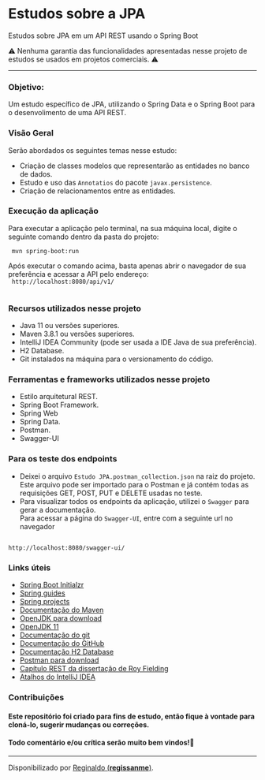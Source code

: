 # Estudos sobre a JPA 

Estudos sobre JPA em um API REST usando o Spring Boot

⚠️ Nenhuma garantia das funcionalidades apresentadas nesse projeto de estudos se usados em projetos comerciais. ⚠️

------------

### Objetivo:  
Um estudo específico de JPA, utilizando o Spring Data e o Spring Boot para o desenvolimento de uma API REST.


### Visão Geral
Serão abordados os seguintes temas nesse estudo:
- Criação de classes modelos que representarão as entidades no banco de dados.
- Estudo e uso das `Annotatios` do pacote `javax.persistence`.
- Criação de relacionamentos entre as entidades.

### Execução da aplicação
Para executar a aplicação pelo terminal, na sua máquina local, digite o seguinte comando dentro da pasta do projeto:  

  <code> mvn spring-boot:run </code>

Após executar o comando acima, basta apenas abrir o navegador de sua preferência e acessar a API pelo endereço:  
<code>
http://localhost:8080/api/v1/  
</code>


### Recursos utilizados nesse projeto
- Java 11 ou versões superiores.
- Maven 3.8.1 ou versões superiores.
- IntelliJ IDEA Community (pode ser usada a IDE Java de sua preferência).
- H2 Database.
- Git instalados na máquina para o versionamento do código.

### Ferramentas e frameworks utilizados nesse projeto
- Estilo arquitetural REST.
- Spring Boot Framework.
- Spring Web
- Spring Data.
- Postman.
- Swagger-UI


### Para os teste dos endpoints   

- Deixei o arquivo `Estudo JPA.postman_collection.json` na raiz do projeto.   
Este arquivo pode ser importado para o Postman e já contém todas as requisições GET, POST, PUT e DELETE usadas no teste.
- Para visualizar todos os endpoints da aplicação, utilizei o `Swagger` para gerar a documentação.   
Para acessar a página do `Swagger-UI`, entre com a seguinte url no navegador  
<code>
http://localhost:8080/swagger-ui/
</code>

### Links úteis
- [Spring Boot Initialzr](https://start.spring.io/)
- [Spring guides](https://spring.io/guides)
- [Spring projects](https://spring.io/projects)
- [Documentação do Maven](https://maven.apache.org/)
- [OpenJDK para download](https://openjdk.java.net/)
- [OpenJDK 11](https://jdk.java.net/java-se-ri/11)
- [Documentação do git](https://git-scm.com/)
- [Documentação do GitHub](https://docs.github.com/pt)
- [Documentação H2 Database](https://www.h2database.com/html/main.html)
- [Postman para download](https://www.postman.com/downloads/)
- [Capítulo REST da dissertação de Roy Fielding](https://www.ics.uci.edu/~fielding/pubs/dissertation/rest_arch_style.htm)
- [Atalhos do IntelliJ IDEA](https://resources.jetbrains.com/storage/products/intellij-idea/docs/IntelliJIDEA_ReferenceCard.pdf)



### Contribuições
#### Este repositório foi criado para fins de estudo, então fique à vontade para cloná-lo, sugerir mudanças ou correções.
#### Todo comentário e/ou crítica serão muito bem vindos!🤝

------------
Disponibilizado por [Reginaldo (**regissanme**)](https://www.linkedin.com/in/reginaldo-santos-de-medeiros-59517324/).